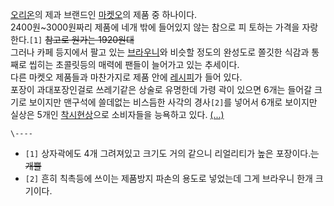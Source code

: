 [오리온](%EC%98%A4%EB%A6%AC%EC%98%A8.md)의 제과 브랜드인 [마켓오](%EB%A7%88%EC%BC%93%20%EC%98%A4.md)의 제품 중 하나이다.  
2400원~3000원짜리 제품에 네개 밖에 들어있지 않는 참으로 피 토하는 가격을 자랑한다.`[1]` <del>참고로 원가는
1920원대</del>  
그러나 카페 등지에서 팔고 있는 [브라우니](%EB%B8%8C%EB%9D%BC%EC%9A%B0%EB%8B%88.md)와 비슷할 정도의
완성도로 쫄깃한 식감과 통째로 씹히는 초콜릿등의 매력에 팬들이 늘어가고 있는 추세이다.  
다른 마켓오 제품들과 마찬가지로 제품 안에 [레시피](%EB%A0%88%EC%8B%9C%ED%94%BC.md)가 들어 있다.  
포장이 과대포장인걸로 쓰레기같은 상술로 유명한데 가령 곽이 있으면 6개는 들어갈 크기로 보이지만 맨구석에 쓸데없는 비스듬한 사각의
경사`[2]`를 넣어서 6개로 보이지만 실상은 5개인
[착시현상](%EC%B0%A9%EC%8B%9C%ED%98%84%EC%83%81.md)으로 소비자들을 능욕하고 있다.
[(...)](%28...%29.md)

`\----`

  * `[1]` 상자곽에도 4개 그려져있고 크기도 거의 같으니 리얼리티가 높은 포장이다.<del>는 개뿔</del>
  * `[2]` 흔히 칙촉등에 쓰이는 제품방지 파손의 용도로 넣었는데 그게 브라우니 한개 크기이다.


